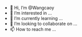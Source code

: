 - 👋 Hi, I’m @Wangcaoy
- 👀 I’m interested in ...
- 🌱 I’m currently learning ...
- 💞️ I’m looking to collaborate on ...
- 📫 How to reach me ...

<!---
Wangcaoy/Wangcaoy is a ✨ special ✨ repository because its `README.md` (this file) appears on your GitHub profile.
You can click the Preview link to take a look at your changes.
--->
